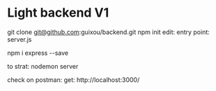 # Light backend  V1 # 

git clone git@github.com:guixou/backend.git
npm init
    edit: entry point: server.js

npm i express --save

to strat: nodemon server

check on postman: get: http://localhost:3000/
